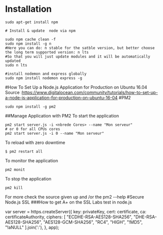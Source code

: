 # Installation

```
sudo apt-get install npm

# Install & update  node via npm

sudo npm cache clean -f
sudo npm install -g n
#Here you can do: n stable for the satble version, but better choose the long term supported version: n lts
#So that you will just update modules and it will be automatically updated
sudo n lts 

#install nodemon and express globally
sudo npm install nodemon express -g 
```
#How To Set Up a Node.js Application for Production on Ubuntu 16.04
Source :https://www.digitalocean.com/community/tutorials/how-to-set-up-a-node-js-application-for-production-on-ubuntu-16-04
#PM2
```
sudo npm install -g pm2
```
##Manage Application with PM2
To start the application
```
pm2 start server.js -i <nbrede Cores> --name "Mon serveur"
# or 0 for all CPUs cores 
pm2 start server.js -i 0 --name "Mon serveur"
```
To reload with zero downtime
```
$ pm2 restart all         
```

To monitor the application
```
pm2 monit
```
To stop the application
```
pm2 kill
```


For more check the source given up and /or the pm2 --help
#Secure Node.js SSL
###How to get A+ on the SSL Labs test in node.js

var server = https.createServer({
    key: privateKey,
    cert: certificate,
    ca: certificateAuthority,
    ciphers: [
        "ECDHE-RSA-AES128-SHA256",
        "DHE-RSA-AES128-SHA256",
        "AES128-GCM-SHA256",
        "RC4",
        "HIGH",
        "!MD5",
        "!aNULL"
    ].join(':'),
}, app);
